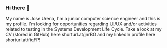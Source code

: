 ### Hi there 👋

My name is Jose Urena, I'm a junior computer science engineer and this is my profile.
I'm looking for opportunities regarding UI/UX and/or activities related to testing in the Systems Development Life Cycle.
Take a look at my CV (stored in GitHub) here shorturl.at/jnrBO and my linkedIn profile here shorturl.at/fiqFP!
<!--
**joseg1037/joseg1037** is a ✨ _special_ ✨ repository because its `README.md` (this file) appears on your GitHub profile.

Here are some ideas to get you started:

- 🔭 I’m currently working on ...
- 🌱 I’m currently learning ...
- 👯 I’m looking to collaborate on ...
- 🤔 I’m looking for help with ...
- 💬 Ask me about ...
- 📫 How to reach me: ...
- 😄 Pronouns: ...
- ⚡ Fun fact: ...
-->
